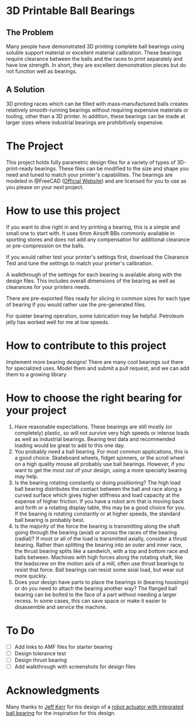 # 3D Printable Ball Bearings

## The Problem
Many people have demonstrated 3D printing complete ball bearings using soluble support material or excellent material calibration. These bearings require clearance between the balls and the races to print separately and have low strength. In short, they are excellent demonstration pieces but do not function well as bearings.

## A Solution
3D printing races which can be filled with mass-manufactured balls creates relatively smooth-running bearings without requiring expensive materials or tooling, other than a 3D printer. In addition, these bearings can be made at larger sizes where industrial bearings are prohibitively expensive.

# The Project
This project holds fully parametric design files for a variety of types of 3D-print-ready bearings. These files can be modified to the size and shape you need and tuned to match your printer's capabilities. The bearings are modeled in @FreeCAD ([Official Website](https://www.freecadweb.org/)) and are licensed for you to use as you please on your next project.

# How to use this project
If you want to dive right in and try printing a bearing, this is a simple and small one to start with. It uses 6mm Airsoft BBs commonly available in sporting stores and does not add any compensation for additional clearance or pre-compression on the balls.

If you would rather test your printer's settings first, download the Clearance Test and tune the settings to match your printer's calibration.

A walkthrough of the settings for each bearing is available along with the design files. This includes overall dimensions of the bearing as well as clearances for your printers needs.

There are pre-exported files ready for slicing in common sizes for each type of bearing if you would rather use the pre-generated files.

For quieter bearing operation, some lubrication may be helpful. Petroleum jelly has worked well for me at low speeds.

# How to contribute to this project
Implement more bearing designs! There are many cool bearings out there for specialized uses. Model them and submit a pull request, and we can add them to a growing library.

# How to choose the right bearing for your project
1. Have reasonable expectations. These bearings are still mostly (or completely) plastic, so will not survive very high speeds or intense loads as well as industrial bearings. Bearing test data and recommended loading would be great to add to this one day.
2. You probably need a ball bearing. For most common applications, this is a good choice. Skateboard wheels, fidget spinners, or the scroll wheel on a high quality mouse all probably use ball bearings. However, if you want to get the most out of your design, using a more specialty bearing may help.
3. Is the bearing rotating constantly or doing positioning? The high load ball bearing distributes the contact between the ball and race along a curved surface which gives higher stiffness and load capacity at the expense of higher friction. If you have a robot arm that is moving back and forth or a rotating display table, this may be a good choice for you. If the bearing is rotating constantly or at higher speeds, the standard ball bearing is probably best.
4. Is the majority of the force the bearing is transmitting along the shaft going through the bearing (axial) or across the races of the bearing (radial)? If most or all of the load is transmitted axially, consider a thrust bearing. Rather than splitting the bearing into an outer and inner race, the thrust bearing splits like a sandwich, with a top and bottom race and balls between. Machines with high forces along the rotating shaft, like the leadscrew on the motion axis of a mill, often use thrust bearings to resist that force. Ball bearings can resist some axial load, but wear out more quickly.
5. Does your design have parts to place the bearings in (bearing housings) or do you need to attach the bearing another way? The flanged ball bearing can be bolted to the face of a part without needing a larger recess. In some cases, this can save space or make it easier to disassemble and service the machine.

# To Do
- [ ] Add links to AMF files for starter bearing
- [ ] Design tolerance test
- [ ] Design thrust bearing
- [ ] Add walkthrough with screenshots for design files

# Acknowledgments
Many thanks to [Jeff Kerr](https://www.thingiverse.com/lobocnc/designs) for his design of a [robot actuator with integrated ball bearing](https://www.thingiverse.com/thing:3293562) for the inspiration for this design.
